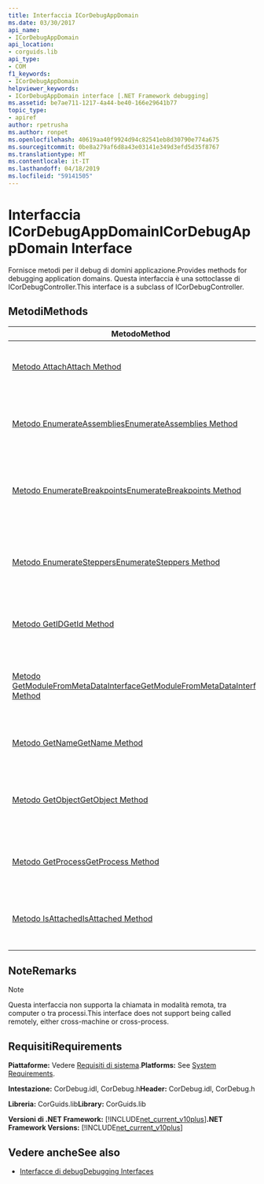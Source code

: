 ```yaml
---
title: Interfaccia ICorDebugAppDomain
ms.date: 03/30/2017
api_name:
- ICorDebugAppDomain
api_location:
- corguids.lib
api_type:
- COM
f1_keywords:
- ICorDebugAppDomain
helpviewer_keywords:
- ICorDebugAppDomain interface [.NET Framework debugging]
ms.assetid: be7ae711-1217-4a44-be40-166e29641b77
topic_type:
- apiref
author: rpetrusha
ms.author: ronpet
ms.openlocfilehash: 40619aa40f9924d94c82541eb8d30790e774a675
ms.sourcegitcommit: 0be8a279af6d8a43e03141e349d3efd5d35f8767
ms.translationtype: MT
ms.contentlocale: it-IT
ms.lasthandoff: 04/18/2019
ms.locfileid: "59141505"
---
```

# <a name="icordebugappdomain-interface"></a><span data-ttu-id="98f06-102">Interfaccia ICorDebugAppDomain</span><span class="sxs-lookup"><span data-stu-id="98f06-102">ICorDebugAppDomain Interface</span></span>

<span data-ttu-id="98f06-103">Fornisce metodi per il debug di domini applicazione.</span><span class="sxs-lookup"><span data-stu-id="98f06-103">Provides methods for debugging application domains.</span></span> <span data-ttu-id="98f06-104">Questa interfaccia è una sottoclasse di ICorDebugController.</span><span class="sxs-lookup"><span data-stu-id="98f06-104">This interface is a subclass of ICorDebugController.</span></span>  
  
## <a name="methods"></a><span data-ttu-id="98f06-105">Metodi</span><span class="sxs-lookup"><span data-stu-id="98f06-105">Methods</span></span>  
  
|<span data-ttu-id="98f06-106">Metodo</span><span class="sxs-lookup"><span data-stu-id="98f06-106">Method</span></span>|<span data-ttu-id="98f06-107">Descrizione</span><span class="sxs-lookup"><span data-stu-id="98f06-107">Description</span></span>|  
|------------|-----------------|  
|[<span data-ttu-id="98f06-108">Metodo Attach</span><span class="sxs-lookup"><span data-stu-id="98f06-108">Attach Method</span></span>](../../../../docs/framework/unmanaged-api/debugging/icordebugappdomain-attach-method.md)|<span data-ttu-id="98f06-109">Il debugger viene connesso al dominio dell'applicazione.</span><span class="sxs-lookup"><span data-stu-id="98f06-109">Attaches the debugger to the application domain.</span></span>|  
|[<span data-ttu-id="98f06-110">Metodo EnumerateAssemblies</span><span class="sxs-lookup"><span data-stu-id="98f06-110">EnumerateAssemblies Method</span></span>](../../../../docs/framework/unmanaged-api/debugging/icordebugappdomain-enumerateassemblies-method.md)|<span data-ttu-id="98f06-111">Ottiene un enumeratore per gli assembly nel dominio dell'applicazione.</span><span class="sxs-lookup"><span data-stu-id="98f06-111">Gets an enumerator for the assemblies in the application domain.</span></span>|  
|[<span data-ttu-id="98f06-112">Metodo EnumerateBreakpoints</span><span class="sxs-lookup"><span data-stu-id="98f06-112">EnumerateBreakpoints Method</span></span>](../../../../docs/framework/unmanaged-api/debugging/icordebugappdomain-enumeratebreakpoints-method.md)|<span data-ttu-id="98f06-113">Ottiene un enumeratore per tutti i punti di interruzione attivi nel dominio dell'applicazione.</span><span class="sxs-lookup"><span data-stu-id="98f06-113">Gets an enumerator for all active breakpoints in the application domain.</span></span>|  
|[<span data-ttu-id="98f06-114">Metodo EnumerateSteppers</span><span class="sxs-lookup"><span data-stu-id="98f06-114">EnumerateSteppers Method</span></span>](../../../../docs/framework/unmanaged-api/debugging/icordebugappdomain-enumeratesteppers-method.md)|<span data-ttu-id="98f06-115">Ottiene un enumeratore per tutti i gestori di istruzioni attive nel dominio dell'applicazione.</span><span class="sxs-lookup"><span data-stu-id="98f06-115">Gets an enumerator for all active steppers in the application domain.</span></span>|  
|[<span data-ttu-id="98f06-116">Metodo GetID</span><span class="sxs-lookup"><span data-stu-id="98f06-116">GetId Method</span></span>](../../../../docs/framework/unmanaged-api/debugging/icordebugappdomain-getid-method.md)|<span data-ttu-id="98f06-117">Ottiene l'ID univoco del dominio dell'applicazione.</span><span class="sxs-lookup"><span data-stu-id="98f06-117">Gets the unique ID of the application domain.</span></span>|  
|[<span data-ttu-id="98f06-118">Metodo GetModuleFromMetaDataInterface</span><span class="sxs-lookup"><span data-stu-id="98f06-118">GetModuleFromMetaDataInterface Method</span></span>](../../../../docs/framework/unmanaged-api/debugging/icordebugappdomain-getmodulefrommetadatainterface-method.md)|<span data-ttu-id="98f06-119">Ottiene l'oggetto ICorDebugModule con l'interfaccia dei metadati specificato.</span><span class="sxs-lookup"><span data-stu-id="98f06-119">Gets the ICorDebugModule object with the given metadata interface.</span></span>|  
|[<span data-ttu-id="98f06-120">Metodo GetName</span><span class="sxs-lookup"><span data-stu-id="98f06-120">GetName Method</span></span>](../../../../docs/framework/unmanaged-api/debugging/icordebugappdomain-getname-method.md)|<span data-ttu-id="98f06-121">Ottiene il nome del dominio dell'applicazione.</span><span class="sxs-lookup"><span data-stu-id="98f06-121">Gets the name of the application domain.</span></span>|  
|[<span data-ttu-id="98f06-122">Metodo GetObject</span><span class="sxs-lookup"><span data-stu-id="98f06-122">GetObject Method</span></span>](../../../../docs/framework/unmanaged-api/debugging/icordebugappdomain-getobject-method.md)|<span data-ttu-id="98f06-123">Ottiene un puntatore a interfaccia per il dominio di applicazione di common language runtime (CLR).</span><span class="sxs-lookup"><span data-stu-id="98f06-123">Gets an interface pointer to the common language runtime (CLR) application domain.</span></span>|  
|[<span data-ttu-id="98f06-124">Metodo GetProcess</span><span class="sxs-lookup"><span data-stu-id="98f06-124">GetProcess Method</span></span>](../../../../docs/framework/unmanaged-api/debugging/icordebugappdomain-getprocess-method.md)|<span data-ttu-id="98f06-125">Ottiene il processo che contiene il dominio dell'applicazione.</span><span class="sxs-lookup"><span data-stu-id="98f06-125">Gets the process containing the application domain.</span></span>|  
|[<span data-ttu-id="98f06-126">Metodo IsAttached</span><span class="sxs-lookup"><span data-stu-id="98f06-126">IsAttached Method</span></span>](../../../../docs/framework/unmanaged-api/debugging/icordebugappdomain-isattached-method.md)|<span data-ttu-id="98f06-127">Determina se il debugger è collegato al dominio dell'applicazione.</span><span class="sxs-lookup"><span data-stu-id="98f06-127">Determines whether the debugger is attached to the application domain.</span></span>|  
  
## <a name="remarks"></a><span data-ttu-id="98f06-128">Note</span><span class="sxs-lookup"><span data-stu-id="98f06-128">Remarks</span></span>  
  
> [!NOTE]
>  <span data-ttu-id="98f06-129">Questa interfaccia non supporta la chiamata in modalità remota, tra computer o tra processi.</span><span class="sxs-lookup"><span data-stu-id="98f06-129">This interface does not support being called remotely, either cross-machine or cross-process.</span></span>  
  
## <a name="requirements"></a><span data-ttu-id="98f06-130">Requisiti</span><span class="sxs-lookup"><span data-stu-id="98f06-130">Requirements</span></span>  
 <span data-ttu-id="98f06-131">**Piattaforme:** Vedere [Requisiti di sistema](../../../../docs/framework/get-started/system-requirements.md).</span><span class="sxs-lookup"><span data-stu-id="98f06-131">**Platforms:** See [System Requirements](../../../../docs/framework/get-started/system-requirements.md).</span></span>  
  
 <span data-ttu-id="98f06-132">**Intestazione:** CorDebug.idl, CorDebug.h</span><span class="sxs-lookup"><span data-stu-id="98f06-132">**Header:** CorDebug.idl, CorDebug.h</span></span>  
  
 <span data-ttu-id="98f06-133">**Libreria:** CorGuids.lib</span><span class="sxs-lookup"><span data-stu-id="98f06-133">**Library:** CorGuids.lib</span></span>  
  
 <span data-ttu-id="98f06-134">**Versioni di .NET Framework:** [!INCLUDE[net_current_v10plus](../../../../includes/net-current-v10plus-md.md)]</span><span class="sxs-lookup"><span data-stu-id="98f06-134">**.NET Framework Versions:** [!INCLUDE[net_current_v10plus](../../../../includes/net-current-v10plus-md.md)]</span></span>  
  
## <a name="see-also"></a><span data-ttu-id="98f06-135">Vedere anche</span><span class="sxs-lookup"><span data-stu-id="98f06-135">See also</span></span>

- [<span data-ttu-id="98f06-136">Interfacce di debug</span><span class="sxs-lookup"><span data-stu-id="98f06-136">Debugging Interfaces</span></span>](../../../../docs/framework/unmanaged-api/debugging/debugging-interfaces.md)
